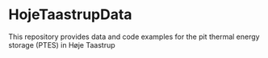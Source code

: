 # HojeTaastrupData
This repository provides data and code examples for the pit thermal energy storage (PTES) in Høje Taastrup
